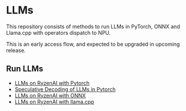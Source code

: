 # LLMs

This repository consists of methods to run LLMs in PyTorch, ONNX and Llama.cpp with operators dispatch to NPU.

This is an early access flow, and expected to be upgraded in upcoming release. 

## Run LLMs

* [LLMs on RyzenAI with Pytorch](./models/llm/docs/README.md)
* [Speculative Decoding of LLMs in Pytorch](./models/llm_assisted_generation/README.md)
* [LLMs on RyzenAI with ONNX](./models/llm_onnx/docs/README.md)
* [LLMs on RyzenAI with llama.cpp](./models/llm_gguf/docs/README.md)




